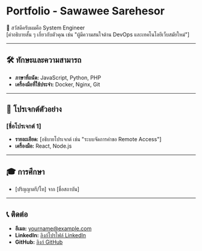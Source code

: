 # Portfolio - Sawawee Sarehesor

👋 สวัสดีครับผมคือ System Engineer  
[คำอธิบายสั้น ๆ เกี่ยวกับตัวคุณ เช่น "ผู้มีความสนใจด้าน DevOps และเทคโนโลยีเว็บสมัยใหม่"]

---

## 🛠️ ทักษะและความสามารถ
- **ภาษาที่ถนัด:** JavaScript, Python, PHP  
- **เครื่องมือที่ใช้ประจำ:** Docker, Nginx, Git  

---

## 💼 โปรเจกต์ตัวอย่าง
### [ชื่อโปรเจกต์ 1]
- **รายละเอียด:** [อธิบายโปรเจกต์ เช่น "ระบบจัดการคำขอ Remote Access"]  
- **เครื่องมือ:** React, Node.js  

---

## 🎓 การศึกษา
- [ปริญญาตรี/โท] จาก [ชื่อสถาบัน]  

---

## 📞 ติดต่อ
- **อีเมล:** yourname@example.com  
- **LinkedIn:** [ลิงก์โปรไฟล์ LinkedIn](https://linkedin.com/in/yourprofile)
- **GitHub:** [ลิงก์ GitHub](https://github.com/yourgithub)
